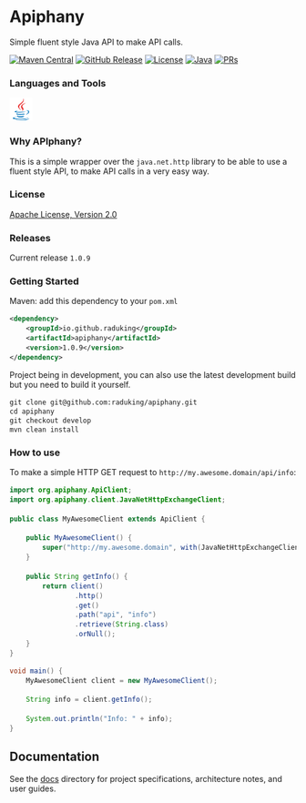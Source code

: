 # Apiphany

Simple fluent style Java API to make API calls.

[![Maven Central](https://img.shields.io/maven-central/v/io.github.raduking/apiphany)](https://central.sonatype.com/artifact/io.github.raduking/morphix-all)
[![GitHub Release](https://img.shields.io/github/v/release/raduking/apiphany)](https://github.com/raduking/apiphany/releases)
[![License](https://img.shields.io/github/license/raduking/apiphany)](https://opensource.org/license/apache-2-0)
[![Java](https://img.shields.io/badge/Java-21+-blue)](https://www.oracle.com/java/technologies/downloads/#java21)
[![PRs](https://img.shields.io/github/issues-pr/raduking/apiphany)](https://github.com/raduking/apiphany/pulls)

### Languages and Tools

<p>
	<a href="https://www.java.com" target="_blank" rel="noreferrer"><img src="https://raw.githubusercontent.com/devicons/devicon/master/icons/java/java-original.svg" alt="java" width="40" height="40"/></a>
</p>

### Why APIphany?

This is a simple wrapper over the `java.net.http` library to be able to use a fluent style API, to make API calls in a very easy way.

### License

[Apache License, Version 2.0](LICENSE)

### Releases

Current release `1.0.9`

### Getting Started

Maven: add this dependency to your `pom.xml`

```xml
<dependency>
    <groupId>io.github.raduking</groupId>
    <artifactId>apiphany</artifactId>
    <version>1.0.9</version>
</dependency>
```

Project being in development, you can also use the latest development build but you need to build it yourself.

```
git clone git@github.com:raduking/apiphany.git
cd apiphany
git checkout develop
mvn clean install
```

### How to use

To make a simple HTTP GET request to `http://my.awesome.domain/api/info`:

```java
import org.apiphany.ApiClient;
import org.apiphany.client.JavaNetHttpExchangeClient;

public class MyAwesomeClient extends ApiClient {

    public MyAwesomeClient() {
        super("http://my.awesome.domain", with(JavaNetHttpExchangeClient.class));
    }

    public String getInfo() {
        return client()
                .http()
                .get()
                .path("api", "info")
                .retrieve(String.class)
                .orNull();
    }
}
```

```java
void main() {
    MyAwesomeClient client = new MyAwesomeClient();

    String info = client.getInfo();

    System.out.println("Info: " + info);
}
```

## Documentation

See the [docs](docs/) directory for project specifications, architecture notes, and user guides.
